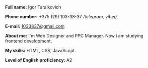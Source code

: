 **Full name:** Igor Taraikovich

**Phone number:** +375 (29) 103-38-37 */telegram, viber/*

**E-mail:** 1033837@gmail.com

**About me:** I'm Web Designer and PPC Manager. Now i am studying frontend development.

**My skills:**  HTML, CSS, JavaScript.

**Level of English proficiency:** A2